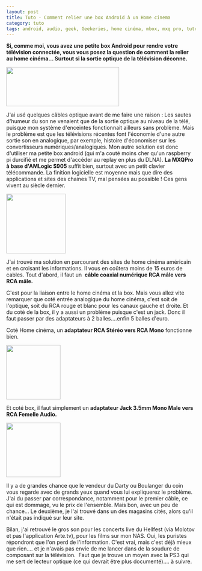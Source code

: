 ```yaml
---
layout: post
title: Tuto - Comment relier une box Android à un Home cinema 
category: tuto
tags: android, audio, geek, Geekeries, home cinéma, mbox, mxq pro, tutoriel, video
---
```

**Si, comme moi, vous avez une petite box Android pour rendre votre télévision connectée, vous vous posez la question de comment la relier au home cinéma... Surtout si la sortie optique de la télévision déconne.**

<img class="alignleft wp-image-20430 size-medium" src="https://cheziceman.files.wordpress.com/2017/06/mxqpro.jpg?w=300" alt="" width="300" height="104">

J'ai usé quelques câbles optique avant de me faire une raison : Les sautes d'humeur du son ne venaient que de la sortie optique au niveau de la télé, puisque mon système d'enceintes fonctionnait ailleurs sans problème. Mais le problème est que les télévisions récentes font l'économie d'une autre sortie son en analogique, par exemple, histoire d'économiser sur les convertisseurs numériques/analogiques. Mon autre solution est donc d'utiliser ma petite box android (qui m'a couté moins cher qu'un raspberry pi durcifié et me permet d'accéder au replay en plus du DLNA). **La MXQPro à base d'AMLogic S905** suffit bien, surtout avec un petit clavier télécommande. La finition logicielle est moyenne mais que dire des applications et sites des chaines TV, mal pensées au possible ! Ces gens vivent au siècle dernier.

<img class="alignleft wp-image-20427" src="https://cheziceman.files.wordpress.com/2017/06/rcarca.jpg" alt="" width="158" height="158">

J'ai trouvé ma solution en parcourant des sites de home cinéma américain et en croisant les informations. Il vous en coûtera moins de 15 euros de cables. Tout d'abord, il faut un &nbsp;**câble coaxial numérique RCA mâle vers RCA mâle.&nbsp;**

C'est pour la liaison entre le home cinéma et la box. Mais vous allez vite remarquer que coté entrée analogique du home cinéma, c'est soit de l'optique, soit du RCA rouge et blanc pour les canaux gauche et droite. Et du coté de la box, il y a aussi un problème puisque c'est un jack. Donc il faut passer par des adaptateurs à 2 balles....enfin 5 balles d'euro.

Coté Home cinéma, un **adaptateur RCA Stéréo vers RCA Mono** fonctionne bien.

<img class="aligncenter size-post-thumbnail wp-image-20428" src="https://cheziceman.files.wordpress.com/2017/06/rcamonostereo.jpg?w=144&amp;h=144&amp;crop=1" alt="" width="144" height="144">

Et coté box, il faut simplement un **adaptateur Jack 3.5mm Mono Male vers RCA Femelle Audio.**

<img class="aligncenter size-post-thumbnail wp-image-20429" src="https://cheziceman.files.wordpress.com/2017/06/jackrca.jpg?w=144&amp;h=144&amp;crop=1" alt="" width="144" height="144">

Il y a de grandes chance que le vendeur du Darty ou Boulanger du coin vous regarde avec de grands yeux quand vous lui expliquerez le problème. J'ai du passer par correspondance, notamment pour le premier câble, ce qui est dommage, vu le prix de l'ensemble. Mais bon, avec un peu de chance... Le deuxième, je l'ai trouvé dans un des magasins cités, alors qu'il n'était pas indiqué sur leur site.

Bilan, j'ai retrouvé le gros son pour les concerts live du Hellfest (via Molotov et pas l'application Arte.tv), pour les films sur mon NAS. Oui, les puristes répondront que l'on perd de l'information. C'est vrai, mais c'est déjà mieux que rien.... et je n'avais pas envie de me lancer dans de la soudure de composant sur la télévision. &nbsp;Faut que je trouve un moyen avec la PS3 qui me sert de lecteur optique (ce qui devrait être plus documenté).... à suivre.
